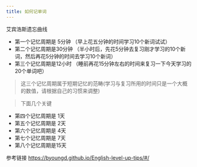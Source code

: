 ```yaml
---
title: 如何记单词
---
```

艾宾浩斯遗忘曲线


- 第一个记忆周期是 5分钟 （早上花五分钟的时间学习10个新词试试）
- 第二个记忆周期是30分钟 （半小时后，先花5分钟去复习刚才学习的10个新词，然后再花5分钟的时间去学习10个新词）
- 第三个记忆周期是12小时 （睡前再花15分钟左右的时间来复习一下今天学习的20个单词吧）

> 这三个记忆周期属于短期记忆的范畴(学习与复习所用的时间只是一个大概的数值，请根据自己的习惯来调整)

> 下面几个关键

- 第四个记忆周期是 1天
- 第五个记忆周期是 2天
- 第六个记忆周期是 4天
- 第七个记忆周期是 7天
- 第八个记忆周期是15天


参考链接 <https://byoungd.github.io/English-level-up-tips/#/>
